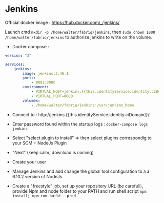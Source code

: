 Jenkins
============

Official docker image : https://hub.docker.com/_/jenkins/


Launch cmd `mkdir -p /home/walter/fabriq/jenkins`, then `sudo chown 1000 /home/walter/fabriq/jenkins` to authorize jenkins to write on the volume. 

* Docker compose :

```yml
version: "3"

services:
    jenkins:
        image: jenkins:2.46.1
        ports:
            - 8081:8080
        environment:
            - VIRTUAL_HOST=jenkins.{{this.identityService.identity.ciDomain}}
            - VIRTUAL_PORT=8080              
        volumes:
            - /home/walter/fabriq/jenkins:/var/jenkins_home 

```


* Connect to : http://jenkins.{{this.identityService.identity.ciDomain}}/

* Enter password found within the startup logs : `docker-compose logs jenkins`
* Select "select plugin to install" => then select plugins correspondig to your SCM + NodeJs Plugin
* "Next" (keep calm, download is coming)
* Create your user
* Manage Jenkins and add change the global tool configuration to a a 6.10.2 version of NodeJs
* Create a "freestyle" job, set up your repository URL (be carefull), provide Npm and node folder to your PATH and run shell script `npm install; npm run build --prod`
